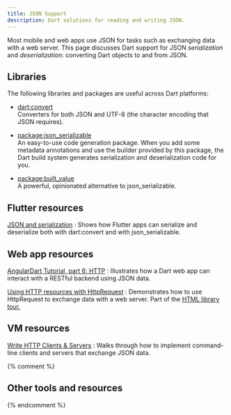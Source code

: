 ```yaml
---
title: JSON Support
description: Dart solutions for reading and writing JSON.
---
```


Most mobile and web apps use JSON for tasks such as
exchanging data with a web server.
This page discusses Dart support for JSON _serialization_ and _deserialization_:
converting Dart objects to and from JSON.


## Libraries

The following libraries and packages are useful across Dart platforms:

* [dart:convert](/guides/libraries/library-tour#dartconvert---decoding-and-encoding-json-utf-8-and-more)<br>
  Converters for both JSON and UTF-8
  (the character encoding that JSON requires).

* [package:json_serializable](https://pub.dartlang.org/packages/json_serializable)<br>
  An easy-to-use code generation package.
  When you add some metadata annotations
  and use the builder provided by this package,
  the Dart build system generates serialization and deserialization code for you.

* [package:built_value](https://pub.dartlang.org/packages/built_value)<br>
  A powerful, opinionated alternative to json_serializable.


## Flutter resources

[JSON and serialization](https://flutter.io/json/)
: Shows how Flutter apps can serialize and deserialize both
  with dart:convert and with json_serializable.


## Web app resources

[AngularDart Tutorial, part 6: HTTP]({{site.webdev}}/angular/tutorial/toh-pt6)
: Illustrates how a Dart web app can interact with a
  RESTful backend using JSON data.

[Using HTTP resources with HttpRequest]({{site.webdev}}/guides/html-library-tour#using-http-resources-with-httprequest)
: Demonstrates how to use HttpRequest to exchange data with a web server.
  Part of the [HTML library tour.]({{site.webdev}}/guides/html-library-tour)


## VM resources

[Write HTTP Clients & Servers](/tutorials/server/httpserver)
: Walks through how to implement command-line clients and servers
  that exchange JSON data.


{% comment %}
## Other tools and resources
{% endcomment %}
